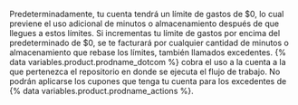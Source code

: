 Predeterminadamente, tu cuenta tendrá un límite de gastos de $0, lo cual previene el uso adicional de minutos o almacenamiento después de que llegues a estos límites. Si incrementas tu límite de gastos por encima del predeterminado de $0, se te facturará por cualquier cantidad de minutos o almacenamiento que rebase los límites, también llamados excedentes. {% data variables.product.prodname_dotcom %} cobra el uso a la cuenta a la que pertenezca el repositorio en donde se ejecuta el flujo de trabajo. No podrán aplicarse los cupones que tenga tu cuenta para los excedentes de {% data variables.product.prodname_actions %}.
